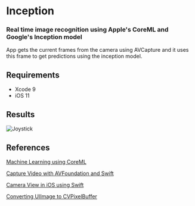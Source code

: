 # Inception
### Real time image recognition using Apple's CoreML and Google's Inception model

App gets the current frames from the camera using AVCapture and it uses this frame to get predictions using the inception model.

## Requirements
- Xcode 9
- iOS 11

## Results
![Joystick](https://github.com/m25lazi/inception/blob/master/result/joystick.jpg)


## References

[Machine Learning using CoreML](https://developer.apple.com/machine-learning/)

[Capture Video with AVFoundation and Swift](https://www.invasivecode.com/weblog/AVFoundation-Swift-capture-video/)

[Camera View in iOS using Swift](https://gist.github.com/MihaelIsaev/273e4e8ddaaf062d2155)

[Converting UIImage to CVPixelBuffer](https://www.hackingwithswift.com/whats-new-in-ios-11)

